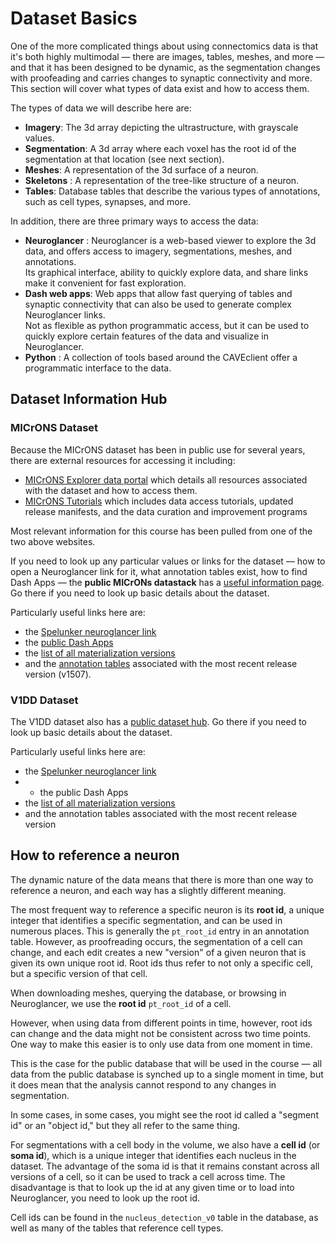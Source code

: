 # Dataset Basics

One of the more complicated things about using connectomics data is that it's both highly multimodal — there are images, tables, meshes, and more — and that it has been designed to be dynamic, as the segmentation changes with proofeading and carries changes to synaptic connectivity and more.
This section will cover what types of data exist and how to access them.

The types of data we will describe here are:

* **Imagery**: The 3d array depicting the ultrastructure, with grayscale values.  
* **Segmentation**: A 3d array where each voxel has the root id of the segmentation at that location (see next section).  
* **Meshes**: A representation of the 3d surface of a neuron.  
* **Skeletons** : A representation of the tree-like structure of a neuron.  
* **Tables**: Database tables that describe the various types of annotations, such as cell types, synapses, and more.  

In addition, there are three primary ways to access the data:

* **Neuroglancer** : Neuroglancer is a web-based viewer to explore the 3d data, and offers access to imagery, segmentations, meshes, and annotations.  
  Its graphical interface, ability to quickly explore data, and share links make it convenient for fast exploration.
* **Dash web apps**: Web apps that allow fast querying of tables and synaptic connectivity that can also be used to generate complex Neuroglancer links.  
  Not as flexible as python programmatic access, but it can be used to quickly explore certain features of the data and visualize in Neuroglancer.
* **Python** : A collection of tools based around the CAVEclient offer a programmatic interface to the data.  

## Dataset Information Hub

### MICrONS Dataset

Because the MICrONS dataset has been in public use for several years, there are external resources for accessing it including:

* [MICrONS Explorer data portal](https://www.microns-explorer.org/) which details all resources associated with the dataset and how to access them.
* [MICrONS Tutorials](https://tutorial.microns-explorer.org/) which includes data access tutorials, updated release manifests, and the data curation and improvement programs

Most relevant information for this course has been pulled from one of the two above websites. 

If you need to look up any particular values or links for the dataset — how to open a Neuroglancer link for it, what annotation tables exist, how to find Dash Apps —
the **public MICrONs datastack** has a [useful information page](https://global.daf-apis.com/info/datastack/minnie65_public). Go there if you need to look up basic details about the dataset.

Particularly useful links here are:

* the [Spelunker neuroglancer link](https://spelunker.cave-explorer.org/#!middleauth+https://global.daf-apis.com/nglstate/api/v1/5926445942571008)
* the [public Dash Apps](https://minnie.microns-daf.com/dash/datastack/minnie65_public)
* the [list of all materialization versions](https://minnie.microns-daf.com/materialize/views/datastack/minnie65_public)
* and the [annotation tables](https://minnie.microns-daf.com/materialize/views/datastack/minnie65_public/version/1507) associated with the most recent release version (v1507).

### V1DD Dataset

The V1DD dataset also has a [public dataset hub](https://global.em.brain.allentech.org/info/datastack/v1dd_public). Go there if you need to look up basic details about the dataset.

Particularly useful links here are:

* the [Spelunker neuroglancer link](https://spelunker.cave-explorer.org/#!middleauth+https://global.em.brain.allentech.org/nglstate/api/v1/4855608998100992)
* * the public Dash Apps
* the [list of all materialization versions](https://api.em.brain.allentech.org/materialize/views/datastack/v1dd_public)
* and the annotation tables associated with the most recent release version

## How to reference a neuron

The dynamic nature of the data means that there is more than one way to reference a neuron, and each way has a slightly different meaning.

The most frequent way to reference a specific neuron is its **root id**, a unique integer that identifies a specific segmentation, and can be used in numerous places. This is generally the `pt_root_id` entry in an annotation table.
However, as proofreading occurs, the segmentation of a cell can change, and each edit creates a new "version" of a given neuron that is given its own unique root id.
Root ids thus refer to not only a specific cell, but a specific version of that cell.

When downloading meshes, querying the database, or browsing in Neuroglancer, we use the **root id** `pt_root_id` of a cell.

However, when using data from different points in time, however, root ids can change and the data might not be consistent across two time points. One way to make this easier is to only use data from one moment in time.

This is the case for the public database that will be used in the course — all data from the public database is synched up to a single moment in time, but it does mean that the analysis cannot respond to any changes in segmentation.

In some cases, in some cases, you might see the root id called a "segment id" or an "object id," but they all refer to the same thing.

For segmentations with a cell body in the volume, we also have a **cell id** (or **soma id**), which is a unique integer that identifies each nucleus in the dataset.
The advantage of the soma id is that it remains constant across all versions of a cell, so it can be used to track a cell across time.
The disadvantage is that to look up the id at any given time or to load into Neuroglancer, you need to look up the root id.

Cell ids can be found in the `nucleus_detection_v0` table in the database, as well as many of the tables that reference cell types.
